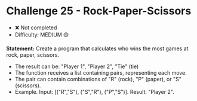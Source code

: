 # Challenge 25 - Rock-Paper-Scissors

- ❌ Not completed
- Difficulty: MEDIUM 🟡

**Statement:** Create a program that calculates who wins the most games at rock, paper, scissors.

- The result can be: "Player 1", "Player 2", "Tie" (tie)
- The function receives a list containing pairs, representing each move.
- The pair can contain combinations of "R" (rock), "P" (paper), or "S" (scissors).
- Example. Input: [("R","S"), ("S","R"), ("P","S")]. Result: "Player 2".
